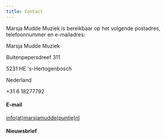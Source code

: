 ```yaml
---
title: Contact
---
```

 
Marsja Mudde Muziek is bereikbaar op het volgende postadres, telefoonnummer en e-mailadres: 

Marsja Mudde Muziek

Buitenpepersdreef 311

5231 HE  's-Hertogenbosch 

Nederland

+31 6 18277792

#### E-mail
[info(at)marsjamudde(puntje)nl](mailto:info@marsjamudde.nl)  

#### Nieuwsbrief  

<script async src="https://embed.email-provider.eu/e/uktpvji9jd-diooj9rlez.js"></script>